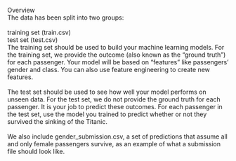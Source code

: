 Overview<br>
The data has been split into two groups:<br>
<br>
training set (train.csv)<br>
test set (test.csv)<br>
The training set should be used to build your machine learning models. For the training set, we provide the outcome (also known as the “ground truth”) for each passenger. Your model will be based on “features” like passengers’ gender and class. You can also use feature engineering to create new features.<br>
<br>
The test set should be used to see how well your model performs on unseen data. For the test set, we do not provide the ground truth for each passenger. It is your job to predict these outcomes. For each passenger in the test set, use the model you trained to predict whether or not they survived the sinking of the Titanic.<br>
<br>
We also include gender_submission.csv, a set of predictions that assume all and only female passengers survive, as an example of what a submission file should look like.<br>
